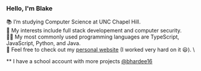 ### Hello, I'm Blake
📚 I’m studying Computer Science at UNC Chapel Hill. \
🤔 My interests include full stack developement and computer security. \
👨‍💻 My most commonly used programming languages are TypeScript, JavaScript, Python, and Java. \
🔗 Feel free to check out my [personal website](https://blakehardee.com) (I worked very hard on it 😃). \

** I have a school account with more projects [@bhardee16](https://github.com/bhardee16)
